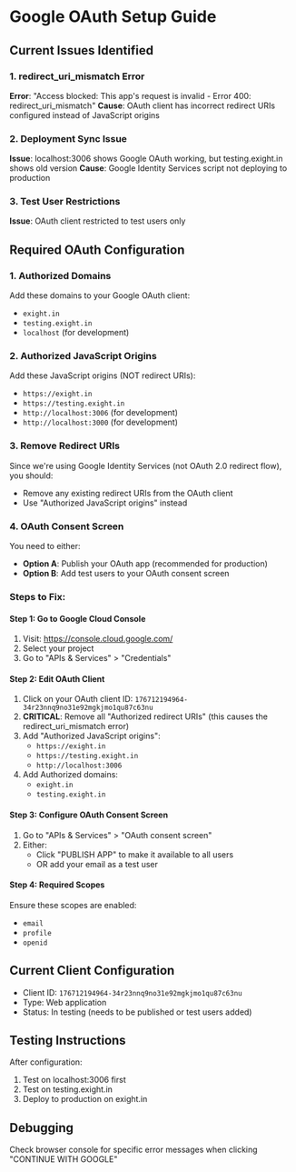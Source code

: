 # Google OAuth Setup Guide

## Current Issues Identified

### 1. redirect_uri_mismatch Error
**Error**: "Access blocked: This app's request is invalid - Error 400: redirect_uri_mismatch"
**Cause**: OAuth client has incorrect redirect URIs configured instead of JavaScript origins

### 2. Deployment Sync Issue  
**Issue**: localhost:3006 shows Google OAuth working, but testing.exight.in shows old version
**Cause**: Google Identity Services script not deploying to production

### 3. Test User Restrictions
**Issue**: OAuth client restricted to test users only

## Required OAuth Configuration

### 1. Authorized Domains
Add these domains to your Google OAuth client:
- `exight.in`
- `testing.exight.in`
- `localhost` (for development)

### 2. Authorized JavaScript Origins 
Add these JavaScript origins (NOT redirect URIs):
- `https://exight.in`
- `https://testing.exight.in`
- `http://localhost:3006` (for development)
- `http://localhost:3000` (for development)

### 3. Remove Redirect URIs
Since we're using Google Identity Services (not OAuth 2.0 redirect flow), you should:
- Remove any existing redirect URIs from the OAuth client
- Use "Authorized JavaScript origins" instead

### 4. OAuth Consent Screen
You need to either:
- **Option A**: Publish your OAuth app (recommended for production)
- **Option B**: Add test users to your OAuth consent screen

### Steps to Fix:

#### Step 1: Go to Google Cloud Console
1. Visit: https://console.cloud.google.com/
2. Select your project
3. Go to "APIs & Services" > "Credentials"

#### Step 2: Edit OAuth Client
1. Click on your OAuth client ID: `176712194964-34r23nnq9no31e92mgkjmo1qu87c63nu`
2. **CRITICAL**: Remove all "Authorized redirect URIs" (this causes the redirect_uri_mismatch error)
3. Add "Authorized JavaScript origins":
   - `https://exight.in`
   - `https://testing.exight.in`
   - `http://localhost:3006`
4. Add Authorized domains:
   - `exight.in`
   - `testing.exight.in`

#### Step 3: Configure OAuth Consent Screen
1. Go to "APIs & Services" > "OAuth consent screen"
2. Either:
   - Click "PUBLISH APP" to make it available to all users
   - OR add your email as a test user

#### Step 4: Required Scopes
Ensure these scopes are enabled:
- `email`
- `profile`
- `openid`

## Current Client Configuration
- Client ID: `176712194964-34r23nnq9no31e92mgkjmo1qu87c63nu`
- Type: Web application
- Status: In testing (needs to be published or test users added)

## Testing Instructions
After configuration:
1. Test on localhost:3006 first
2. Test on testing.exight.in
3. Deploy to production on exight.in

## Debugging
Check browser console for specific error messages when clicking "CONTINUE WITH GOOGLE"

